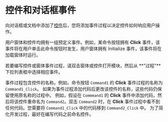 
# 控件和对话框事件

向对话框或文档中添加了[控件](a85149e1-459e-f83b-3171-467a7e29ca28.md)后，您将添加事件过程以决定控件如何响应用户操作。

用户窗体和控件均拥有一组预定义事件。例如，某命令按钮拥有  **Click** 事件，该事件将在用户单击此命令按钮时发生，用户窗体拥有 Initialize 事件，该事件将在加载窗体时运行。

若要编写控件或窗体事件过程，请双击窗体或控件打开模块，然后从 **"过程"**下拉列表框中选择相应事件。

事件过程包含控件的名称。例如，命令按钮  `Command1` 的 **Click** 事件过程的名称为 `Command1_Click`。
如果为事件过程添加代码后更改该控件的名称，这些代码仍保留使用原名称的过程中。
例如，假设在  `Commmand1` 的 **Click** 事件中添加代码，然后将该控件重命名为 `Command2`。双击  `Command2` 时，在 **Click** 事件过程中看不到任何代码。您需要将 `Command1_Click` 中的代码移到 `Command2_Click` 中。
为了简化开发过程，最好在编写代码之前命名控件。
